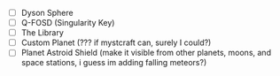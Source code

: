 - [ ] Dyson Sphere
- [ ] Q-FOSD (Singularity Key)
- [ ] The Library
- [ ] Custom Planet (??? if mystcraft can, surely I could?)
- [ ] Planet Astroid Shield (make it visible from other planets, moons, and space stations, i guess im adding falling meteors?)